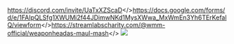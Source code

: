 <a id="-- Join Event Discord! -- ">https://discord.com/invite/UaTxXZScaD</><a id="-- Event Sign Up! -- ">https://docs.google.com/forms/d/e/1FAIpQLSfg1XWUMi2f44JDimwNKd1MysXWwa_MxWmEn3Yh6TErKefalQ/viewform</><a id="  -- Donate to St. Jude's --">https://streamlabscharity.com/@wmm-official/weaponheadas-maul-mash</>
![](https://i.imgur.com/3yiReVO.jpeg)
